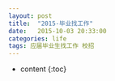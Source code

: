 ```yaml
---
layout: post
title:  "2015-毕业找工作"
date:   2015-10-03 20:33:00
categories: life
tags: 应届毕业生找工作 校招
---
```


* content
{:toc}


